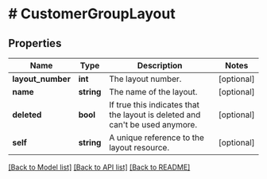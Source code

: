 # # CustomerGroupLayout

## Properties

Name | Type | Description | Notes
------------ | ------------- | ------------- | -------------
**layout_number** | **int** | The layout number. | [optional]
**name** | **string** | The name of the layout. | [optional]
**deleted** | **bool** | If true this indicates that the layout is deleted and can&#39;t be used anymore. | [optional]
**self** | **string** | A unique reference to the layout resource. | [optional]

[[Back to Model list]](../../README.md#models) [[Back to API list]](../../README.md#endpoints) [[Back to README]](../../README.md)
